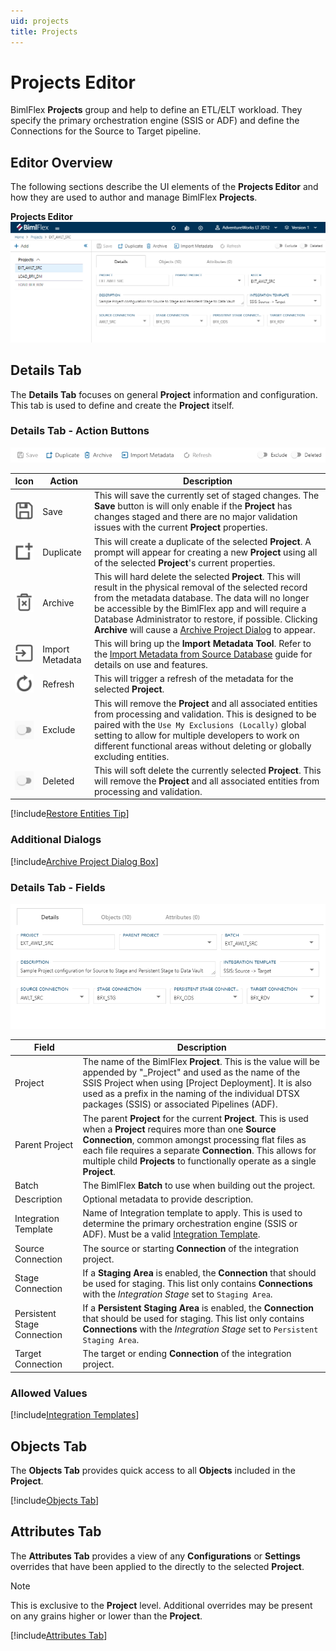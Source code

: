```yaml
---
uid: projects
title: Projects
---
```

# Projects Editor

BimlFlex **Projects** group and help to define an ETL/ELT workload. They specify the primary orchestration engine (SSIS or ADF) and define the  Connections for the Source to Target pipeline.

## Editor Overview

The following sections describe the UI elements of the **Projects Editor** and how they are used to author and manage BimlFlex **Projects**.

**Projects Editor**  
<img
    src="images/bimlflex-app-editor-projects.png"
    title="Projects Editor"
/>

## Details Tab

The **Details Tab** focuses on general **Project** information and configuration.  This tab is used to define and create the **Project** itself.

### Details Tab - Action Buttons

<img
    src="images/bimlflex-app-editor-projects-actions.png"
    title="Projects Editor Actions"
/>

|Icon|Action|Description|
|-|-|-|
|<div class="icon-col m-5"><img src="images/svg-icons/save.svg" /></div>|Save|This will save the currently set of staged changes.  The **Save** button is will only enable if the **Project** has changes staged and there are no major validation issues with the current **Project** properties.|
|<div class="icon-col m-5"><img src="images/svg-icons/duplicate-objects.svg" /></div>|Duplicate|This will create a duplicate of the selected **Project**.  A prompt will appear for creating a new **Project** using all of the selected **Project**'s current properties.|
|<div class="icon-col m-5"><img src="images/svg-icons/archive-delete.svg" /></div>|Archive|This will hard delete the selected **Project**.  This will result in the physical removal of the selected record from the metadata database.  The data will no longer be accessible by the BimlFlex app and will require a Database Administrator to restore, if possible. Clicking **Archive** will cause a [Archive Project Dialog](#archive-project-dialog-box) to appear.|
|<div class="icon-col m-5"><img src="images/svg-icons/import-metadata.svg" /></div>|<span class="nowrap-col m-5">Import Metadata</span>|This will bring up the **Import Metadata Tool**.  Refer to the [Import Metadata from Source Database](../concepts/importing-metadata.md) guide for details on use and features.|
|<div class="icon-col m-5"><img src="images/svg-icons/refresh.svg" /></div>|Refresh|This will trigger a refresh of the metadata for the selected **Project**.|
|<div class="icon-col m-5" style="width:30px; height:30px;background:#EEE;"><img style="filter: brightness(100%) contrast(95%) grayscale(100%);" src="images/bimlflex-app-action-switch.png" /></div>|Exclude|This will remove the **Project** and all associated entities from processing and validation.  This is designed to be paired with the `Use My Exclusions (Locally)` global setting to allow for multiple developers to work on different functional areas without deleting or globally excluding entities.|
|<div class="icon-col m-5" style="width:30px; height:30px;background:#EEE;"><img style="filter: brightness(100%) contrast(95%) grayscale(100%);" src="images/bimlflex-app-action-switch.png" /></div>|Deleted|This will soft delete the currently selected **Project**.  This will remove the **Project** and all associated entities from processing and validation.|

[//]: # (TODO: Find a switch SVG to use for Deleted)

[!include[Restore Entities Tip](_tip-restore-entities.md)]

### Additional Dialogs

[!include[Archive Project Dialog Box](_dialog-archive-project-single.md)]

### Details Tab - Fields

<img
    src="images/bimlflex-app-editor-projects-fields.png"
    title="Projects Editor Fields"
/>

|Field|Description|
|-|-|
| Project |The name of the BimlFlex **Project**.  This is the value will be appended by "_Project" and used as the name of the SSIS Project when using [Project Deployment].  It is also used as a prefix in the naming of the individual DTSX packages (SSIS) or associated Pipelines (ADF).|
| Parent Project |The parent **Project** for the current **Project**.  This is used when a **Project** requires more than one **Source Connection**, common amongst processing flat files as each file requires a separate **Connection**.  This allows for multiple child **Projects** to functionally operate as a single **Project**.|
| Batch |The BimlFlex **Batch** to use when building out the project.|
| Description |Optional metadata to provide description.|
| Integration Template |Name of Integration template to apply.  This is used to determine the primary orchestration engine (SSIS or ADF). Must be a valid [Integration Template](#integration-templates).|
| Source Connection |The source or starting **Connection** of the integration project.|
| Stage Connection |If a **Staging Area** is enabled, the **Connection** that should be used for staging.  This list only contains **Connections** with the *Integration Stage* set to `Staging Area`.|
| Persistent Stage Connection |If a **Persistent Staging Area** is enabled, the **Connection** that should be used for staging.  This list only contains **Connections** with the *Integration Stage* set to `Persistent Staging Area`.|
| Target Connection |The target or ending **Connection** of the integration project.|

### Allowed Values

[!include[Integration Templates](_enum-integration-template.md)]

## Objects Tab

The **Objects Tab** provides quick access to all **Objects** included in the **Project**.

[!include[Objects Tab](_tab-objects.md)]

## Attributes Tab

The **Attributes Tab** provides a view of any **Configurations** or **Settings** overrides that have been applied to the directly to the selected **Project**.  

>[!NOTE]
> This is exclusive to the **Project** level.  Additional overrides may be present on any grains higher or lower than the **Project**.

[!include[Attributes Tab](_tab-attributes.md)]
